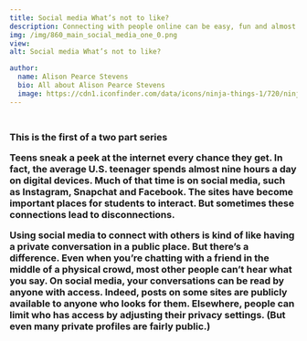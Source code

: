 ```yaml
---
title: Social media What’s not to like?
description: Connecting with people online can be easy, fun and almost addictive. But linking up with others in the digital world also can have drawbacks. Users need to recognize in advance that not all online posts will be positive (for you).
img: /img/860_main_social_media_one_0.png
view: 
alt: Social media What’s not to like?

author:
  name: Alison Pearce Stevens
  bio: All about Alison Pearce Stevens
  image: https://cdn1.iconfinder.com/data/icons/ninja-things-1/720/ninja-background-256.png
---
```

<h3>
<br>
This is the first of a two part series

Teens sneak a peek at the internet every chance they get. In fact, the average U.S. teenager spends almost nine hours a day on digital devices. Much of that time is on social media, such as Instagram, Snapchat and Facebook. The sites have become important places for students to interact. But sometimes these connections lead to disconnections.

Using social media to connect with others is kind of like having a private conversation in a public place. But there’s a difference. Even when you’re chatting with a friend in the middle of a physical crowd, most other people can’t hear what you say. On social media, your conversations can be read by anyone with access. Indeed, posts on some sites are publicly available to anyone who looks for them. Elsewhere, people can limit who has access by adjusting their privacy settings. (But even many private profiles are fairly public.)
</h3>